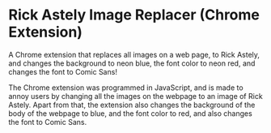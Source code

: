 # Rick Astely Image Replacer (Chrome Extension)
A Chrome extension that replaces all images on a web page, to Rick Astely, and changes the background to neon blue, the font color to neon red, and changes the font to Comic Sans!

The Chrome extension was programmed in JavaScript, and is made to annoy users by changing all the images on the webpage to an image of Rick Astely.
Apart from that, the extension also changes the background of the body of the webpage to blue, and the font color to red, and also changes the font to Comic Sans.
